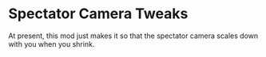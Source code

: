 # Spectator Camera Tweaks

At present, this mod just makes it so that the spectator camera scales down with you when you shrink. 

